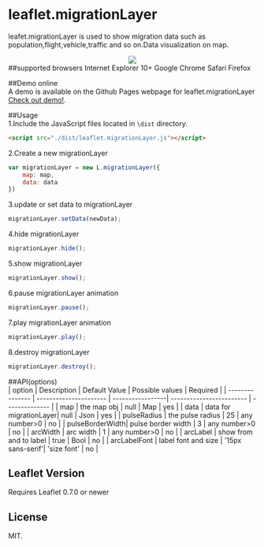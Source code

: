 # leaflet.migrationLayer
leafet.migrationLayer is used to show migration data such as population,flight,vehicle,traffic and so on.Data visualization on map.
<div style="text-align:center" align="center">
  <img src="https://react-map.github.io/leaflet.migrationLayer/demo.gif" />
</div>     
##supported browsers
Internet Explorer 10+     
Google Chrome     
Safari    
Firefox        

##Demo online   
A demo is available on the Github Pages webpage for leaflet.migrationLayer [Check out demo!](https://react-map.github.io/leaflet.migrationLayer/).

##Usage     
1.Include the JavaScript files located in ```\dist``` directory.
```html
<script src="./dist/leaflet.migrationLayer.js"></script>
```    
2.Create a new migrationLayer
```js
var migrationLayer = new L.migrationLayer({
    map: map,
    data: data
})
```     
3.update or set data to migrationLayer
```js
migrationLayer.setData(newData);
```   
4.hide migrationLayer       
```js
migrationLayer.hide();
```   
5.show migrationLayer       
```js
migrationLayer.show();
```   
6.pause migrationLayer animation  
```js
migrationLayer.pause();
```   
7.play migrationLayer animation
```js
migrationLayer.play();
```   
8.destroy migrationLayer     
```js
migrationLayer.destroy();
```   

##API(options)   
| option          | Description            | Default Value    | Possible  values         | Required       |
| --------------- | ---------------------- | -----------------| ------------------------ | -------------- | 
| map             | the map obj            | null             | Map                      | yes            |
| data            | data for migrationLayer| null             | Json                     | yes            | 
| pulseRadius     | the pulse radius       | 25               | any number>0             | no             |
| pulseBorderWidth| pulse border width     | 3                | any number>0             | no             |
| arcWidth        | arc width              | 1                | any number>0             | no             |
| arcLabel        | show from and to label | true             | Bool                     | no             |
| arcLabelFont    | label font and size    | '15px sans-serif'| 'size font'              | no             |   

## Leaflet Version     
Requires Leaflet 0.7.0 or newer   

## License   
MIT.    